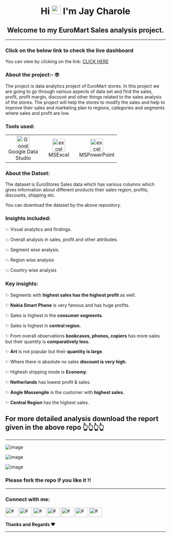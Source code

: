 <h1 align="center">Hi <img loading="lazy" src="https://raw.githubusercontent.com/iampavangandhi/iampavangandhi/master/gifs/Hi.gif" width= "28px"/> I'm Jay Charole</h1>


<h2 align="center">Welcome to my EuroMart Sales analysis project.</h2>

---
### Click on the below link to check the live dashboard
You can view by clicking on the link: <a href="https://datastudio.google.com/reporting/5ce9261e-381e-4053-a8fe-9c4c1ccf1cf8">CLICK HERE</a>

### About the project:- 🤓
The project is data analytics project of EuroMart stores. In this project we are going to go through various aspects of data set and find the sales, profit, profit margin, discount and other things related to the sales analysis of the stores. The project will help the stores to modify the sales and help to improve their sales and marketing plan to regions, categories and segments where sales and profit are low.

### Tools used:

<table align="center">
  <tr>
    <td align="center" width="96">
     <a href="#" target="_blank">
      <img loading="lazy" src="https://encrypted-tbn0.gstatic.com/images?q=tbn:ANd9GcTpVNZbKZOkpit_fOp3ONSt4o4vuU-8QqFGh3NNZmP_fGKHYz7qqPYrn_geo9EONdKiZzk&usqp=CAU" alt="Google Data studio" width="40" height="40"/> 
    </a>
    <br/>Google Data Studio
   </td>
   <td align="center" width="96">
    <a href="#" target="_blank"> 
     <img loading="lazy" src="https://webobjects2.cdw.com/is/image/CDW/5300125?$product-main$" alt="excel" width="40" height="40"/>
    </a>
    <br/>MSExcel
   </td>
   <td align="center" width="96">
      <a href="#">
        <a href="https://www.python.org" target="_blank"> <img loading="lazy" src="https://i.pcmag.com/imagery/reviews/00InVWTsLrQWxxCpsQMKFcl-5.1569482071.fit_scale.size_760x427.jpg" alt="excel" width="40" height="40"/>
      </a>
      <br>MSPowerPoint
    </td>
  </tr>
</table>

### About the Datset:
The dataset is EuroStores Sales data which has various columns which gives information about different products their sales region, profits, discounts, shipping etc.

You can download the dataset by the above repository.

### Insights included:

💥 Visual analytics and findings.

💥 Overall analysis in sales, profit and other attributes.

💥 Segment wise analysis.

💥 Region wise analysis

💥 Country wise analysis

### Key insights:

✨ Segments with **highest sales has the highest profit** as well.

✨ **Nokia Smart Phone** is very famous and has huge profits.

✨ Sales is highest in the **consumer segments**.

✨ Sales is highest in **central region.**

✨ From overall observations **bookcases, phones, copiers** has more sales but their quantity is **comparatively less.**

✨ **Art** is not popular but their **quantity is large**.

✨ Where there is absolute no sales **discount is very high.**

✨ Highesh shipping mode is **Economy**.

✨ **Netherlands** has lowest profit & sales.

✨ **Angle Massengile** is the customer with **highest sales.**

✨ **Central Region** has the highest sales.




## For more detailed analysis download the report given in the above repo 👆👆👆👆


---

![image](https://user-images.githubusercontent.com/49811782/135090018-8b039168-567c-42e6-b567-a8bebaf80307.png)

![image](https://user-images.githubusercontent.com/49811782/135090045-08d1f53f-e1b0-4d21-aad9-cf7733a57efe.png)

![image](https://user-images.githubusercontent.com/49811782/135090065-5de6e705-24b3-4015-beed-9f0b43fcccc5.png)

### Please fork the repo if you like it !! 
---
<p align="left">
<h3 align="left">Connect with me:</h3>
<a href="https://twitter.com/CharoleJay"><img align="center" src="https://cdn.jsdelivr.net/npm/simple-icons@3.0.1/icons/twitter.svg" alt="#" height="30" width="40" /></a>
<a href="https://www.linkedin.com/in/jay-charole-2ab005153/"><img align="center" src="https://cdn.jsdelivr.net/npm/simple-icons@3.0.1/icons/linkedin.svg" alt="#" height="30" width="40" /></a>
<a href="#" target="blank"><img align="center" src="https://cdn.jsdelivr.net/npm/simple-icons@3.0.1/icons/stackoverflow.svg" alt="#" height="30" width="40" /></a>
<a href="https://www.kaggle.com/jaycharole" target="blank"><img align="center" src="https://cdn.jsdelivr.net/npm/simple-icons@3.0.1/icons/kaggle.svg" alt="#" height="30" width="40" /></a>
<a href="https://www.instagram.com/im_jaycharole004/" target="blank"><img align="center" src="https://cdn.jsdelivr.net/npm/simple-icons@3.0.1/icons/instagram.svg" alt="#" height="30" width="40" /></a>
<a href="#" target="blank"><img align="center" src="https://cdn.jsdelivr.net/npm/simple-icons@3.0.1/icons/medium.svg" alt="#" height="30" width="40" /></a>
<a href="#" target="blank"><img align="center" src="https://cdn.jsdelivr.net/npm/simple-icons@3.0.1/icons/geeksforgeeks.svg" alt="#" height="30" width="40" /></a>
</p>

**Thanks and Regards ❤**
<hr/>

